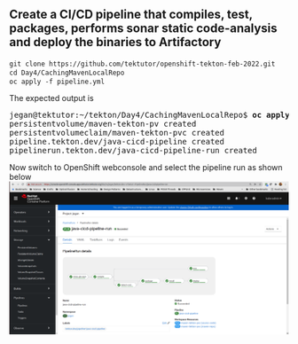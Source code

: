 ## Create a CI/CD pipeline that compiles, test, packages, performs sonar static code-analysis and deploy the binaries to Artifactory
```
git clone https://github.com/tektutor/openshift-tekton-feb-2022.git
cd Day4/CachingMavenLocalRepo
oc apply -f pipeline.yml
```

The expected output is
<pre>
jegan@tektutor:~/tekton/Day4/CachingMavenLocalRepo$ <b>oc apply -f pipeline.yml</b>
persistentvolume/maven-tekton-pv created
persistentvolumeclaim/maven-tekton-pvc created
pipeline.tekton.dev/java-cicd-pipeline created
pipelinerun.tekton.dev/java-cicd-pipeline-run created
</pre>

Now switch to OpenShift webconsole and select the pipeline run as shown below
![Pipeline](pipeline.png)
